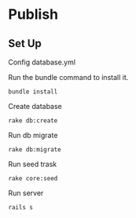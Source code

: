Publish
=======

## Set Up

Config database.yml

Run the bundle command to install it.

```console
bundle install
```

Create database

```console
rake db:create
```

Run db migrate

```console
rake db:migrate
```

Run seed trask

```console
rake core:seed
```

Run server

```console
rails s
```
